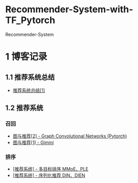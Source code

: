# Recommender-System-with-TF_Pytorch
Recommender-System


# 1 博客记录
## 1.1 推荐系统总结

- [推荐系统总结[1]](https://zhuanlan.zhihu.com/p/389414102)


## 1.2 推荐系统

### 召回

- [图与推荐[2] - Graph Convolutional Networks (Pytorch)](https://blog.csdn.net/qq_41709378/article/details/123295373?spm=1001.2014.3001.5502)
- [图与推荐[1] - Gimini](https://blog.csdn.net/qq_41709378/article/details/121591618?spm=1001.2014.3001.5502)


### 排序

- [[推荐系统] - 多目标排序 MMoE、PLE](https://blog.csdn.net/qq_41709378/article/details/124541102?spm=1001.2014.3001.5502)
- [[推荐系统] - 序列化推荐 DIN、DIEN](https://blog.csdn.net/qq_41709378/article/details/124552976?spm=1001.2014.3001.5502)

